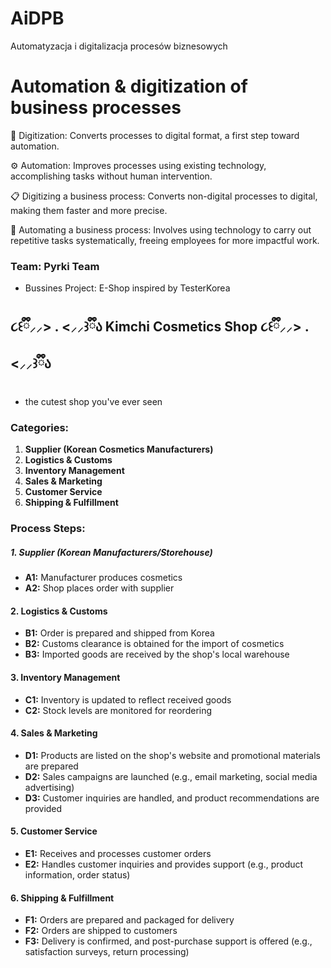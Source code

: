 # AiDPB
Automatyzacja i digitalizacja procesów biznesowych

# Automation & digitization of business processes


📄 Digitization: Converts processes to digital format, a first step toward automation.

⚙️ Automation: Improves processes using existing technology, accomplishing tasks without human intervention.

📋 Digitizing a business process: Converts non-digital processes to digital, making them faster and more precise.

🔁 Automating a business process: Involves using technology to carry out repetitive tasks systematically, freeing employees for more impactful work.


### Team: Pyrki Team

- Bussines Project: E-Shop inspired by TesterKorea

## ૮꒰ྀི⸝⸝> . <⸝⸝꒱ྀིა Kimchi Cosmetics Shop ૮꒰ྀི⸝⸝> . <⸝⸝꒱ྀིა
- the cutest shop you've ever seen

### Categories:
1. **Supplier (Korean Cosmetics Manufacturers)**
2. **Logistics & Customs**
3. **Inventory Management**
4. **Sales & Marketing**
5. **Customer Service**
6. **Shipping & Fulfillment**

### Process Steps:

##### 1. Supplier (Korean Manufacturers/Storehouse)
- **A1:** Manufacturer produces cosmetics
- **A2:** Shop places order with supplier

#### 2. Logistics & Customs
- **B1:** Order is prepared and shipped from Korea
- **B2:** Customs clearance is obtained for the import of cosmetics
- **B3:** Imported goods are received by the shop's local warehouse

#### 3. Inventory Management
- **C1:** Inventory is updated to reflect received goods
- **C2:** Stock levels are monitored for reordering

#### 4. Sales & Marketing
- **D1:** Products are listed on the shop's website and promotional materials are prepared
- **D2:** Sales campaigns are launched (e.g., email marketing, social media advertising)
- **D3:** Customer inquiries are handled, and product recommendations are provided

#### 5. Customer Service
- **E1:** Receives and processes customer orders
- **E2:** Handles customer inquiries and provides support (e.g., product information, order status)

#### 6. Shipping & Fulfillment
- **F1:** Orders are prepared and packaged for delivery
- **F2:** Orders are shipped to customers
- **F3:** Delivery is confirmed, and post-purchase support is offered (e.g., satisfaction surveys, return processing)


